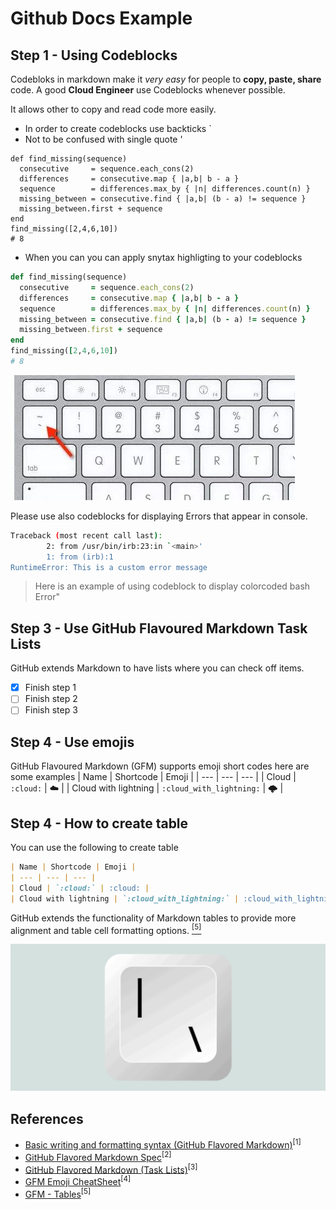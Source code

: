 # Github Docs Example

## Step 1 - Using Codeblocks

Codebloks in markdown make it *very easy* for people to **copy, paste, share** code.
A good **Cloud Engineer** use Codeblocks whenever possible.

It allows other to copy and read code more easily.

- In order to create codeblocks use backticks `
- Not to be confused with single quote '

```
def find_missing(sequence)
  consecutive     = sequence.each_cons(2)
  differences     = consecutive.map { |a,b| b - a }
  sequence        = differences.max_by { |n| differences.count(n) }
  missing_between = consecutive.find { |a,b| (b - a) != sequence }
  missing_between.first + sequence
end
find_missing([2,4,6,10])
# 8
```
- When you can you can apply snytax highligting to your codeblocks

```Ruby
def find_missing(sequence)
  consecutive     = sequence.each_cons(2)
  differences     = consecutive.map { |a,b| b - a }
  sequence        = differences.max_by { |n| differences.count(n) }
  missing_between = consecutive.find { |a,b| (b - a) != sequence }
  missing_between.first + sequence
end
find_missing([2,4,6,10])
# 8
```
![image](https://github.com/SivaLutalica/github-docs-example/blob/main/assets/269402479-803700e5-7d87-466a-8d1d-0951b905dfb9.png)

Please use also codeblocks for displaying Errors that appear in console.

```bash
Traceback (most recent call last):
        2: from /usr/bin/irb:23:in `<main>'
        1: from (irb):1
RuntimeError: This is a custom error message
```
> Here is an example of using codeblock to display colorcoded bash Error"

## Step 3 - Use GitHub Flavoured Markdown Task Lists

GitHub extends Markdown to have lists where you can check off items.
- [x] Finish step 1
- [ ] Finish step 2
- [ ] Finish step 3

## Step 4 - Use emojis

GitHub Flavoured Markdown (GFM) supports emoji short codes here are some examples
| Name | Shortcode | Emoji |
| --- | --- | --- |
| Cloud | `:cloud:` | :cloud: | 
| Cloud with lightning | `:cloud_with_lightning:` | :cloud_with_lightning: | 

## Step 4 - How to create table

You can use the following to create table

```md
| Name | Shortcode | Emoji |
| --- | --- | --- |
| Cloud | `:cloud:` | :cloud: | 
| Cloud with lightning | `:cloud_with_lightning:` | :cloud_with_lightning: | 
```
GitHub extends the functionality of Markdown tables to provide more alignment and table cell formatting options. [<sup>[5]</sup>](#references)

![Pipe key example](assets/Grammarist-Article-Graphic-V2-58-1024x478.png)

## References

- [Basic writing and formatting syntax (GitHub Flavored Markdown)](https://docs.github.com/en/get-started/writing-on-github/getting-started-with-writing-and-formatting-on-github/basic-writing-and-formatting-syntax)<sup>[1]</sup>
- [GitHub Flavored Markdown Spec](https://github.github.com/gfm/)<sup>[2]</sup>
- [GitHub Flavored Markdown (Task Lists)](https://docs.github.com/en/get-started/writing-on-github/getting-started-with-writing-and-formatting-on-github/basic-writing-and-formatting-syntax#task-lists)<sup>[3]</sup>
- [GFM Emoji CheatSheet](https://github.com/ikatyang/emoji-cheat-sheet)<sup>[4]</sup>
- [GFM - Tables](https://github.github.com/gfm/#tables-extension-)<sup>[5]</sup>
